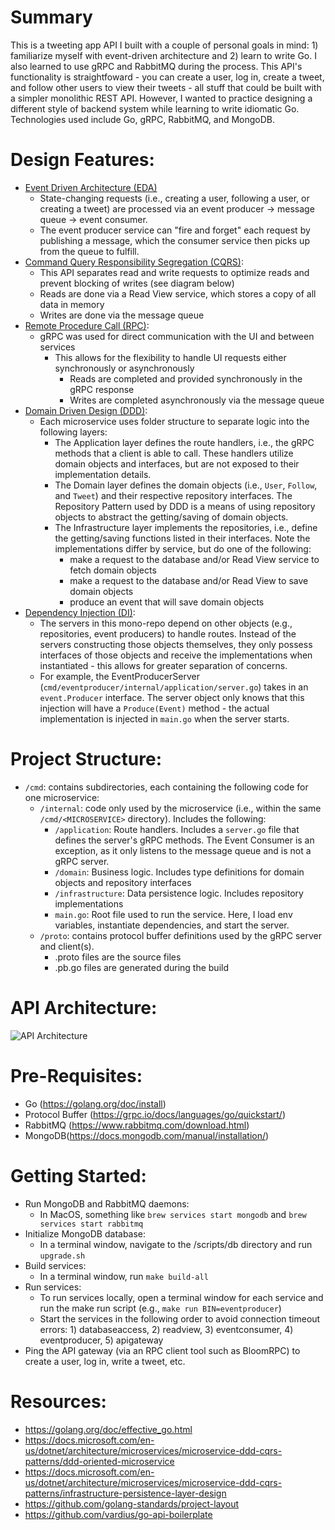 # Summary
This is a tweeting app API I built with a couple of personal goals in mind: 1) familiarize myself with event-driven architecture and 2) learn to write Go. I also learned to use gRPC and RabbitMQ during the process. This API's functionality is straightfoward - you can create a user, log in, create a tweet, and follow other users to view their tweets - all stuff that could be built with a simpler monolithic REST API. However, I wanted to practice designing a different style of backend system while learning to write idiomatic Go. Technologies used include Go, gRPC, RabbitMQ, and MongoDB.

# Design Features:
  - [Event Driven Architecture (EDA)](https://en.wikipedia.org/wiki/Event-driven_architecture)
    - State-changing requests (i.e., creating a user, following a user, or creating a tweet) are processed via an event producer -> message queue -> event consumer.
    - The event producer service can "fire and forget" each request by publishing a message, which the consumer service then picks up from the queue to fulfill.
  - [Command Query Responsibility Segregation (CQRS)](https://docs.microsoft.com/en-us/azure/architecture/patterns/cqrs):
    - This API separates read and write requests to optimize reads and prevent blocking of writes (see diagram below)
    - Reads are done via a Read View service, which stores a copy of all data in memory
    - Writes are done via the message queue
  - [Remote Procedure Call (RPC)](https://en.wikipedia.org/wiki/Remote_procedure_call):
    - gRPC was used for direct communication with the UI and between services
      - This allows for the flexibility to handle UI requests either synchronously or asynchronously
        - Reads are completed and provided synchronously in the gRPC response
        - Writes are completed asynchronously via the message queue
  - [Domain Driven Design (DDD)](https://en.wikipedia.org/wiki/Domain-driven_design):
    - Each microservice uses folder structure to separate logic into the following layers:
        - The Application layer defines the route handlers, i.e., the gRPC methods that a client is able to call. These handlers utilize domain objects and interfaces, but are not exposed to their implementation details.
        - The Domain layer defines the domain objects (i.e., `User`, `Follow`, and `Tweet`) and their respective repository interfaces. The Repository Pattern used by DDD is a means of using repository objects to abstract the getting/saving of domain objects.
        - The Infrastructure layer implements the repositories, i.e., define the getting/saving functions listed in their interfaces. Note the implementations differ by service, but do one of the following:
          - make a request to the database and/or Read View service to fetch domain objects
          - make a request to the database and/or Read View to save domain objects
          - produce an event that will save domain objects
  - [Dependency Injection (DI)](https://en.wikipedia.org/wiki/Dependency_injection):
    - The servers in this mono-repo depend on other objects (e.g., repositories, event producers) to handle routes. Instead of the servers constructing those objects themselves, they only possess interfaces of those objects and receive the implementations when instantiated - this allows for greater separation of concerns.
    - For example, the EventProducerServer (`cmd/eventproducer/internal/application/server.go`) takes in an `event.Producer` interface. The server object only knows that this injection will have a `Produce(Event)` method - the actual implementation is injected in `main.go` when the server starts.

# Project Structure:
  - `/cmd`: contains subdirectories, each containing the following code for one microservice:
    - `/internal`: code only used by the microservice (i.e., within the same `/cmd/<MICROSERVICE>` directory). Includes the following:
      - `/application`: Route handlers. Includes a `server.go` file that defines the server's gRPC methods. The Event Consumer is an exception, as it only listens to the message queue and is not a gRPC server.
      - `/domain`: Business logic. Includes type definitions for domain objects and repository interfaces
      - `/infrastructure`: Data persistence logic. Includes repository implementations
      - `main.go`: Root file used to run the service. Here, I load env variables, instantiate dependencies, and start the server.
    - `/proto`: contains protocol buffer definitions used by the gRPC server and client(s).
      - .proto files are the source files
      - .pb.go files are generated during the build

# API Architecture:
![API Architecture](https://gitbuckets.s3-us-west-1.amazonaws.com/tweet-app-api/Screen+Shot+2020-11-30+at+6.45.57+PM.png)

# Pre-Requisites:
  - Go (https://golang.org/doc/install)
  - Protocol Buffer (https://grpc.io/docs/languages/go/quickstart/)
  - RabbitMQ (https://www.rabbitmq.com/download.html)
  - MongoDB(https://docs.mongodb.com/manual/installation/)

# Getting Started:
  - Run MongoDB and RabbitMQ daemons:
    - In MacOS, something like `brew services start mongodb` and `brew services start rabbitmq`
  - Initialize MongoDB database:
    - In a terminal window, navigate to the /scripts/db directory and run `upgrade.sh`
  - Build services:
    - In a terminal window, run `make build-all`
  - Run services:
    - To run services locally, open a terminal window for each service and run the make run script (e.g., `make run BIN=eventproducer`)
    - Start the services in the following order to avoid connection timeout errors: 1) databaseaccess, 2) readview, 3) eventconsumer, 4) eventproducer, 5) apigateway
  - Ping the API gateway (via an RPC client tool such as BloomRPC) to create a user, log in, write a tweet, etc.

# Resources:
  - https://golang.org/doc/effective_go.html
  - https://docs.microsoft.com/en-us/dotnet/architecture/microservices/microservice-ddd-cqrs-patterns/ddd-oriented-microservice
  - https://docs.microsoft.com/en-us/dotnet/architecture/microservices/microservice-ddd-cqrs-patterns/infrastructure-persistence-layer-design
  - https://github.com/golang-standards/project-layout
  - https://github.com/vardius/go-api-boilerplate
